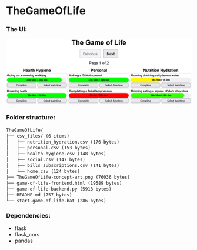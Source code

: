# TheGameOfLife

### The UI:

![Screenshot of example dashboard](TheGameOfLife-concept-art.png "Screenshot of example dashboard")

### Folder structure:

```
TheGameOfLife/
├── csv_files/ (6 items)
│   ├── nutrition_hydration.csv (176 bytes)
│   ├── personal.csv (153 bytes)
│   ├── health_hygiene.csv (148 bytes)
│   ├── social.csv (147 bytes)
│   ├── bills_subscriptions.csv (141 bytes)
│   └── home.csv (124 bytes)
├── TheGameOfLife-concept-art.png (76036 bytes)
├── game-of-life-frontend.html (19589 bytes)
├── game-of-life-backend.py (5918 bytes)
├── README.md (757 bytes)
└── start-game-of-life.bat (286 bytes)
```

### Dependencies:

- flask
- flask_cors
- pandas
